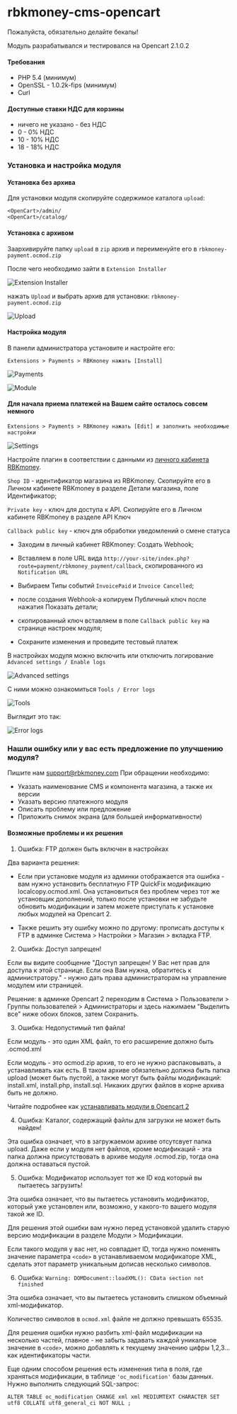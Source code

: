 # rbkmoney-cms-opencart

Пожалуйста, обязательно делайте бекапы!

Модуль разрабатывался и тестировался на Opencart 2.1.0.2


#### Требования

- PHP 5.4 (минимум)
- OpenSSL - 1.0.2k-fips (минимум)
- Curl

#### Доступные ставки НДС для корзины

- ничего не указано - без НДС
- 0 - 0% НДС
- 10 - 10% НДС
- 18 - 18% НДС


### Установка и настройка модуля


#### Установка без архива

Для установки модуля скопируйте содержимое каталога `upload`:

```
<OpenCart>/admin/
<OpenCart>/catalog/
```


#### Установка с архивом

Заархивируйте папку `upload` в `zip` архив и переименуйте его в `rbkmoney-payment.ocmod.zip`

После чего необходимо зайти в `Extension Installer`

![Extension Installer](images/extension_Installer.png)

нажать `Upload` и выбрать архив для установки: `rbkmoney-payment.ocmod.zip`

![Upload](images/upload.png)



#### Настройка модуля

В панели администратора установите и настройте его:

```
Extensions > Payments > RBKmoney нажать [Install]
```

![Payments](images/payments.png)

![Module](images/module.png)


#### Для начала приема платежей на Вашем сайте осталось совсем немного

```
Extensions > Payments > RBKmoney нажать [Edit] и заполнить необходимые настройки
```

![Settings](images/settings.png)


Настройте плагин в соответствии с данными из [личного кабинета RBKmoney](https://dashboard.rbk.money).

`Shop ID` - идентификатор магазина из RBKmoney. Скопируйте его в Личном кабинете RBKmoney в разделе Детали магазина, поле Идентификатор;

`Private key` - ключ для доступа к API. Скопируйте его в Личном кабинете RBKmoney в разделе API Ключ

`Callback public key` - ключ для обработки уведомлений о смене статуса

- Заходим в личный кабинет RBKmoney: Создать Webhook;
- Вставляем в поле URL вида `http://your-site/index.php?route=payment/rbkmoney_payment/callback`, скопированного из `Notification URL`
- Выбираем Типы событий `InvoicePaid` и `Invoice Canсelled`;
- после создания Webhook-а копируем Публичный ключ после нажатия Показать детали;
- скопированный ключ вставляем в поле `Callback public key` на странице настроек модуля;


- Сохраните изменения и проведите тестовый платеж


В настройках модуля можно включить или отключить логирование `Advanced settings / Enable logs`

![Advanced settings](images/advanced_settings.png)

C ними можно ознакомиться `Tools / Error logs`

![Tools](images/tools.png)

Выглядит это так:

![Error logs](images/error_logs.png)


### Нашли ошибку или у вас есть предложение по улучшению модуля?

Пишите нам support@rbkmoney.com При обращении необходимо:

- Указать наименование CMS и компонента магазина, а также их версии
- Указать версию платежного модуля
- Описать проблему или предложение
- Приложить снимок экрана (для большей информативности)



#### Возможные проблемы и их решения

1. Ошибка: FTP должен быть включен в настройках

Два варианта решения:

- Если при установке модуля из админки отображается эта ошибка - вам нужно установить бесплатную FTP QuickFix модификацию localcopy.ocmod.xml. Она установиться без проблем через тот же установщик дополнений, только после установки не забудьте обновить модификации и затем можете приступать к установке любых модулей на Opencart 2.

- Также решить эту ошибку можно по другому: прописать доступы к FTP в админке Система > Настройки > Магазин > вкладка FTP.

2. Ошибка: Доступ запрещен!

Если вы видите сообщение "Доступ запрещен!  У Вас нет прав для доступа к этой странице. Если она Вам нужна, обратитесь к администратору." -  нужно дать права администраторам на управление модулем или страницей.

Решение: в админке Opencart 2 переходим в Система > Пользователи > Группы пользователей > Администраторы и здесь нажимаем "Выделить все" ниже обоих блоков, затем Сохранить.

3. Ошибка: Недопустимый тип файла!

Если модуль - это один XML файл,  то его расширение должно быть .ocmod.xml

Если модуль - это ocmod.zip архив, то его не нужно распаковывать, а устанавливать как есть. В таком архиве обязательно должна быть папка upload (может быть пустой), а также могут быть файлы модификаций: install.xml, install.php, install.sql. Никаких других файлов в корне архива быть не должно.

Читайте подробнее как [устанавливать модули в Opencart 2](https://opencart2x.ru/blog/install-module)


4. Ошибка: Каталог, содержащий файлы для загрузки не может быть найден!

Эта ошибка означает, что в загружаемом архиве отсутсвует папка upload. Даже если у модуля нет файлов, кроме модификаций - эта папка должна присутствовать в архиве модуля .ocmod.zip, тогда она должна оставаться пустой.

5. Ошибка: Модификатор использует тот же ID код который вы пытаетесь загрузить!

Эта ошибка означает, что вы пытаетесь установить модификатор, который уже установлен или, возможно, у какого-то вашего модуля такой же ID.

Для решения этой ошибки вам нужно перед установкой удалить старую версию модификации в разделе Модули > Модификации.

Если такого модуля у вас нет, но совпадает ID, тогда нужно поменять значение параметра `<code>` в устанавливаемом модификаторе XML, сделать этот параметр уникальным дописав несколько символов.

6. Ошибка: `Warning: DOMDocument::loadXML(): CData section not finished`

Эта ошибка означает, что вы пытаетесь установить слишком объемный xml-модификатор.

Количество символов в `ocmod.xml` файле не должно превышать 65535.

Для решения ошибки нужно разбить xml-файл модификации на несколько частей, главное - не забыть задавать каждой уникальное значение в `<code>`, можно добавлять к текущему значению цифры 1,2,3... как идентификаторы части.

Еще одним способом решения есть изменения типа в поля, где храняться модификации, в таблице `'oc_modification'` базы данных. Нужно выполнить следующий SQL-запрос:

```
ALTER TABLE oc_modification CHANGE xml xml MEDIUMTEXT CHARACTER SET utf8 COLLATE utf8_general_ci NOT NULL ;
```
